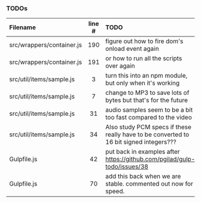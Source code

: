 ### TODOs
| Filename | line # | TODO
|:------|:------:|:------
| src/wrappers/container.js | 190 | figure out how to fire dom's onload event again
| src/wrappers/container.js | 191 | or how to run all the scripts over again
| src/util/items/sample.js | 3 | turn this into an npm module, but only when it's working
| src/util/items/sample.js | 7 | change to MP3 to save lots of bytes but that's for the future
| src/util/items/sample.js | 31 | audio samples seem to be a bit too fast compared to the video
| src/util/items/sample.js | 34 | Also study PCM specs if these really have to be converted to 16 bit signed integers???
| Gulpfile.js | 42 | put back in examples after https://github.com/pgilad/gulp-todo/issues/38
| Gulpfile.js | 70 | add this back when we are stable. commented out now for speed.